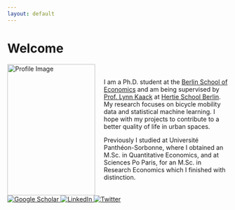 ```yaml
---
layout: default
---
```

# Welcome

<div style="display: flex; align-items: center;">
    <img src="assets/KaiserSilke_profil.JPG" alt="Profile Image" width="200" height="300" style="margin-right: 20px;">
    <div>
        <p>
            I am a Ph.D. student at the <a href="https://berlinschoolofeconomics.de/home">Berlin School of Economics</a>  and am being supervised by
            <a href="https://lynnkaack.com/index.html">Prof. Lynn Kaack</a> at
            <a href="https://www.hertie-school.org/en/datasciencelab/people/profile/person/kaiser">Hertie School Berlin</a>.
            My research focuses on bicycle mobility data and statistical machine learning. I hope with my projects
            to contribute to a better quality of life in urban spaces.
        </p>
        <p>
            Previously I studied at Université Panthéon-Sorbonne, where I obtained an M.Sc. in Quantitative Economics,
            and at Sciences Po Paris, for an M.Sc. in Research Economics which I finished with distinction.
        </p>
    </div>
</div>

<a href="[https://scholar.google.com/citations/your-profile-id](https://scholar.google.de/citations?user=gcnnM8IAAAAJ&hl=de&oi=sra)">
  <img src="url-to-google-scholar-icon" alt="Google Scholar">
</a>

<a href="www.linkedin.com/in/silke-kaiser">
  <img src="url-to-linkedin-icon" alt="LinkedIn">
</a>

<a href="https://twitter.com/S_K_Kaiser">
  <img src="url-to-twitter-icon" alt="Twitter">
</a>





